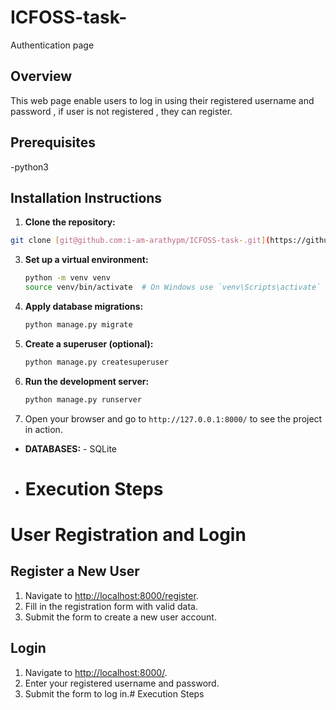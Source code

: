 
# ICFOSS-task-
Authentication page
## Overview
 This web page enable users to log in using their registered username and password , if user is not registered , they can register.

## Prerequisites
-python3

## Installation Instructions

1. **Clone the repository:**
```bash
git clone [git@github.com:i-am-arathypm/ICFOSS-task-.git](https://github.com/i-am-arathypm/ICFOSS_task.git)
```

3. **Set up a virtual environment:**
    ```bash
    python -m venv venv
    source venv/bin/activate  # On Windows use `venv\Scripts\activate`
    ```
4. **Apply database migrations:**
    ```bash
    python manage.py migrate
    ```
5. **Create a superuser (optional):**
    ```bash
    python manage.py createsuperuser
    ```
6. **Run the development server:**
    ```bash
    python manage.py runserver
    ```
7. Open your browser and go to `http://127.0.0.1:8000/` to see the project in action.

- **DATABASES:** - SQLite

- # Execution Steps
# User Registration and Login

## Register a New User

1. Navigate to [http://localhost:8000/register](http://localhost:8000/register).
2. Fill in the registration form with valid data.
3. Submit the form to create a new user account.

## Login

1. Navigate to [http://localhost:8000/](http://localhost:8000/).
2. Enter your registered username and password.
3. Submit the form to log in.# Execution Steps




  
